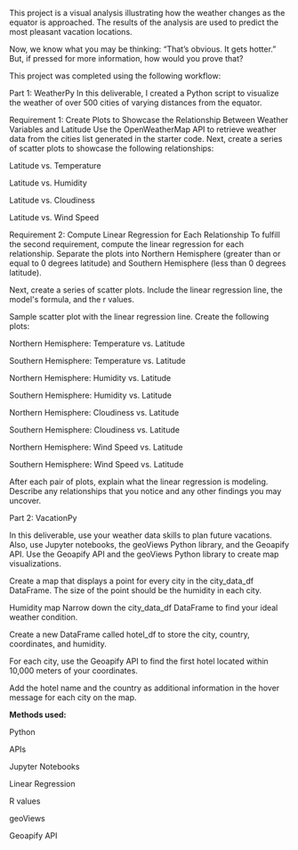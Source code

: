 This project is a visual analysis illustrating how the weather changes as the equator is approached. The results of the analysis are used to predict the most pleasant vacation locations.

Now, we know what you may be thinking: “That’s obvious. It gets hotter.” But, if pressed for more information, how would you prove that?

This project was completed using the following workflow:

Part 1: WeatherPy
In this deliverable, I created a Python script to visualize the weather of over 500 cities of varying distances from the equator. 

Requirement 1: Create Plots to Showcase the Relationship Between Weather Variables and Latitude
Use the OpenWeatherMap API to retrieve weather data from the cities list generated in the starter code. Next, create a series of scatter plots to showcase the following relationships:

Latitude vs. Temperature

Latitude vs. Humidity

Latitude vs. Cloudiness

Latitude vs. Wind Speed

Requirement 2: Compute Linear Regression for Each Relationship
To fulfill the second requirement, compute the linear regression for each relationship. Separate the plots into Northern Hemisphere (greater than or equal to 0 degrees latitude) and Southern Hemisphere (less than 0 degrees latitude).

Next, create a series of scatter plots. Include the linear regression line, the model's formula, and the r values.

Sample scatter plot with the linear regression line.
Create the following plots:

Northern Hemisphere: Temperature vs. Latitude

Southern Hemisphere: Temperature vs. Latitude

Northern Hemisphere: Humidity vs. Latitude

Southern Hemisphere: Humidity vs. Latitude

Northern Hemisphere: Cloudiness vs. Latitude

Southern Hemisphere: Cloudiness vs. Latitude

Northern Hemisphere: Wind Speed vs. Latitude

Southern Hemisphere: Wind Speed vs. Latitude

After each pair of plots, explain what the linear regression is modeling. Describe any relationships that you notice and any other findings you may uncover.

Part 2: VacationPy

In this deliverable, use your weather data skills to plan future vacations. Also, use Jupyter notebooks, the geoViews Python library, and the Geoapify API. Use the Geoapify API and the geoViews Python library to create map visualizations.

Create a map that displays a point for every city in the city_data_df DataFrame. The size of the point should be the humidity in each city.

Humidity map
Narrow down the city_data_df DataFrame to find your ideal weather condition. 

Create a new DataFrame called hotel_df to store the city, country, coordinates, and humidity.

For each city, use the Geoapify API to find the first hotel located within 10,000 meters of your coordinates.

Add the hotel name and the country as additional information in the hover message for each city on the map.

**Methods used:**

Python

APIs

Jupyter Notebooks

Linear Regression

R values

geoViews

Geoapify API

